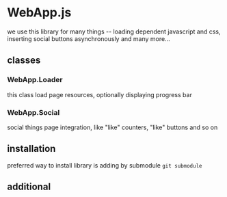 WebApp.js
=========

we use this library for many things -- loading dependent javascript and css,
inserting social buttons asynchronously and many more...

classes
-------

### WebApp.Loader

this class load page resources, optionally displaying progress bar

### WebApp.Social

social things page integration, like "like" counters, "like" buttons and so on

installation
------------

preferred way to install library is adding by submodule `git submodule`


additional
----------


